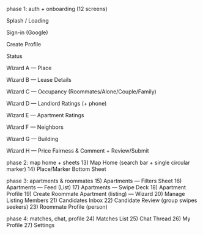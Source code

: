 phase 1: auth + onboarding (12 screens)

Splash / Loading

Sign-in (Google)

Create Profile

Status

Wizard A — Place

Wizard B — Lease Details

Wizard C — Occupancy (Roommates/Alone/Couple/Family)

Wizard D — Landlord Ratings (+ phone)

Wizard E — Apartment Ratings

Wizard F — Neighbors

Wizard G — Building

Wizard H — Price Fairness & Comment + Review/Submit

phase 2: map home + sheets
13) Map Home (search bar + single circular marker)
14) Place/Marker Bottom Sheet

phase 3: apartments & roommates
15) Apartments — Filters Sheet
16) Apartments — Feed (List)
17) Apartments — Swipe Deck
18) Apartment Profile
19) Create Roommate Apartment (listing) — Wizard
20) Manage Listing Members
21) Candidates Inbox
22) Candidate Review (group swipes seekers)
23) Roommate Profile (person)

phase 4: matches, chat, profile
24) Matches List
25) Chat Thread
26) My Profile
27) Settings